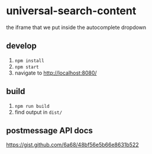 # universal-search-content

the iframe that we put inside the autocomplete dropdown

## develop

1. `npm install`
2. `npm start`
3. navigate to <http://localhost:8080/>

## build

1. `npm run build`
2. find output in `dist/`

## postmessage API docs

https://gist.github.com/6a68/48bf56e5b66e8631b522

